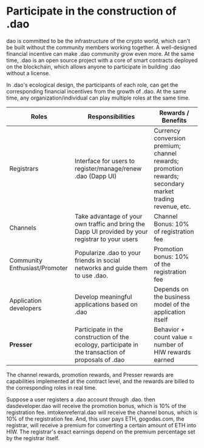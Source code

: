 # Participate in the construction of .dao

dao is committed to be the infrastructure of the crypto world, which can't be built without the community members working together. A well-designed financial incentive can make .dao community grow even more. At the same time, .dao is an open source project with a core of smart contracts deployed on the blockchain, which allows anyone to participate in building .dao without a license.



In .dao's ecological design, the participants of each role, can get the corresponding financial incentives from the growth of .dao. At the same time, any organization/individual can play multiple roles at the same time.

| Roles                         | Responsibilities                                                                                    | Rewards / Benefits                                                                                      |
| ----------------------------- | --------------------------------------------------------------------------------------------------- | ------------------------------------------------------------------------------------------------------- |
| Registrars                    | Interface for users to register/manage/renew .dao (Dapp UI)                                         | Currency conversion premium; channel rewards; promotion rewards; secondary market trading revenue, etc. |
| Channels                      | Take advantage of your own traffic and bring the Dapp UI provided by your registrar to your users   | Channel Bonus: 10% of registration fee                                                                  |
| Community Enthusiast/Promoter | Popularize .dao to your friends in social networks and guide them to use .dao.                      | Promotion bonus: 10% of the registration fee                                                            |
| Application developers        | Develop meaningful applications based on .dao                                                       | Depends on the business model of the application itself                                                 |
| **Presser**                   | Participate in the construction of the ecology, participate in the transaction of proposals of .dao | Behavior + count value = number of HIW rewards earned                                                   |

The channel rewards, promotion rewards, and Presser rewards are capabilities implemented at the contract level, and the rewards are billed to the corresponding roles in real time.

Suppose a user registers a .dao account through .dao. then dasdeveloper.dao will receive the promotion bonus, which is 10% of the registration fee. imtokenreferral.dao will receive the channel bonus, which is 10% of the registration fee. And, this user pays ETH, gogodas.com, the registrar, will receive a premium for converting a certain amount of ETH into HIW. The registrar's exact earnings depend on the premium percentage set by the registrar itself.
